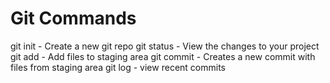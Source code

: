 # Git Commands

git init - Create a new git repo
git status - View the changes to your project
git add - Add files to staging area
git commit - Creates a new commit with files from staging area
git log - view recent commits
